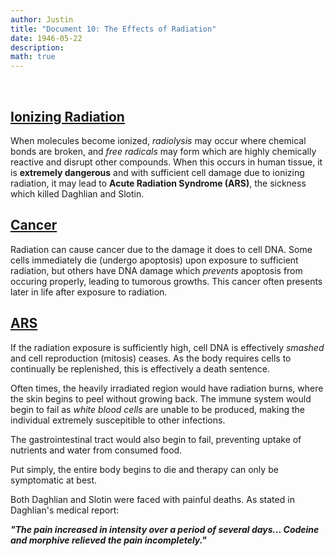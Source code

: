 ```yaml
---
author: Justin
title: "Document 10: The Effects of Radiation"
date: 1946-05-22
description: 
math: true
---
```


<br>

## <ins>Ionizing Radiation</ins>

When molecules become ionized, *radiolysis* may occur where chemical bonds are broken, and *free radicals* may form which are highly chemically reactive and disrupt other compounds. When this occurs in human tissue, it is **extremely dangerous** and with sufficient cell damage due to ionizing radiation, it may lead to **Acute Radiation Syndrome (ARS)**, the sickness which killed Daghlian and Slotin. 

## <ins>Cancer</ins>

Radiation can cause cancer due to the damage it does to cell DNA. Some cells immediately die (undergo apoptosis) upon exposure to sufficient radiation, but others have DNA damage which *prevents* apoptosis from occuring properly, leading to tumorous growths. This cancer often presents later in life after exposure to radiation.

## <ins>ARS</ins>

If the radiation exposure is sufficiently high, cell DNA is effectively *smashed* and cell reproduction (mitosis) ceases. As the body requires cells to continually be replenished, this is effectively a death sentence.

Often times, the heavily irradiated region would have radiation burns, where the skin begins to peel without growing back. The immune system would begin to fail as *white blood cells* are unable to be produced, making the individual extremely suscepitible to other infections.

The gastrointestinal tract would also begin to fail, preventing uptake of nutrients and water from consumed food. 

Put simply, the entire body begins to die and therapy can only be symptomatic at best.


Both Daghlian and Slotin were faced with painful deaths. As stated in Daghlian's medical report:

_**"The pain increased in intensity over a period of several days... Codeine and morphive relieved the pain incompletely."**_


